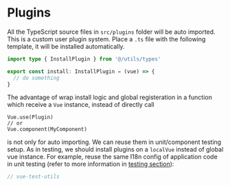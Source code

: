 # Plugins

All the TypeScript source files in `src/plugins` folder will be auto imported. This is a custom user plugin system. Place a `.ts` file with the following template, it will be installed automatically.

```ts
import type { InstallPlugin } from '@/utils/types'

export const install: InstallPlugin = (vue) => {
  // do something
}
```

The advantage of wrap install logic and global registeration in a function which receive a `Vue` instance, instead of directly call
```
Vue.use(Plugin)
// or
Vue.component(MyComponent)
```
is not only for auto importing. We can reuse them in unit/component testing setup. As in testing, we should install plugins on a `localVue` instead of global vue instance. For example, reuse the same I18n config of application code in unit testing (refer to more information in [testing section](./testing)):

```ts
// vue-test-utils
```
